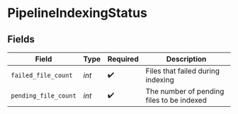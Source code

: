 # PipelineIndexingStatus


## Fields

| Field                                     | Type                                      | Required                                  | Description                               |
| ----------------------------------------- | ----------------------------------------- | ----------------------------------------- | ----------------------------------------- |
| `failed_file_count`                       | *int*                                     | :heavy_check_mark:                        | Files that failed during indexing         |
| `pending_file_count`                      | *int*                                     | :heavy_check_mark:                        | The number of pending files to be indexed |
